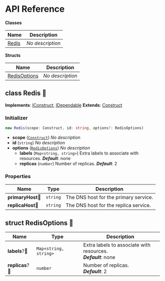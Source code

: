 # API Reference

**Classes**

Name|Description
----|-----------
[Redis](#cdk8s-redis-redis)|*No description*


**Structs**

Name|Description
----|-----------
[RedisOptions](#cdk8s-redis-redisoptions)|*No description*



## class Redis 🔹 <a id="cdk8s-redis-redis"></a>



__Implements__: [IConstruct](#constructs-iconstruct), [IDependable](#constructs-idependable)
__Extends__: [Construct](#constructs-construct)

### Initializer




```ts
new Redis(scope: Construct, id: string, options?: RedisOptions)
```

* **scope** (<code>[Construct](#constructs-construct)</code>)  *No description*
* **id** (<code>string</code>)  *No description*
* **options** (<code>[RedisOptions](#cdk8s-redis-redisoptions)</code>)  *No description*
  * **labels** (<code>Map<string, string></code>)  Extra labels to associate with resources. __*Default*__: none
  * **replicas** (<code>number</code>)  Number of replicas. __*Default*__: 2



### Properties


Name | Type | Description 
-----|------|-------------
**primaryHost**🔹 | <code>string</code> | The DNS host for the primary service.
**replicaHost**🔹 | <code>string</code> | The DNS host for the replica service.



## struct RedisOptions 🔹 <a id="cdk8s-redis-redisoptions"></a>






Name | Type | Description 
-----|------|-------------
**labels**?🔹 | <code>Map<string, string></code> | Extra labels to associate with resources.<br/>__*Default*__: none
**replicas**?🔹 | <code>number</code> | Number of replicas.<br/>__*Default*__: 2



